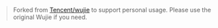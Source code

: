 > Forked from [Tencent/wujie](https://github.com/Tencent/wujie) to support personal usage. Please use the original Wujie if you need.
